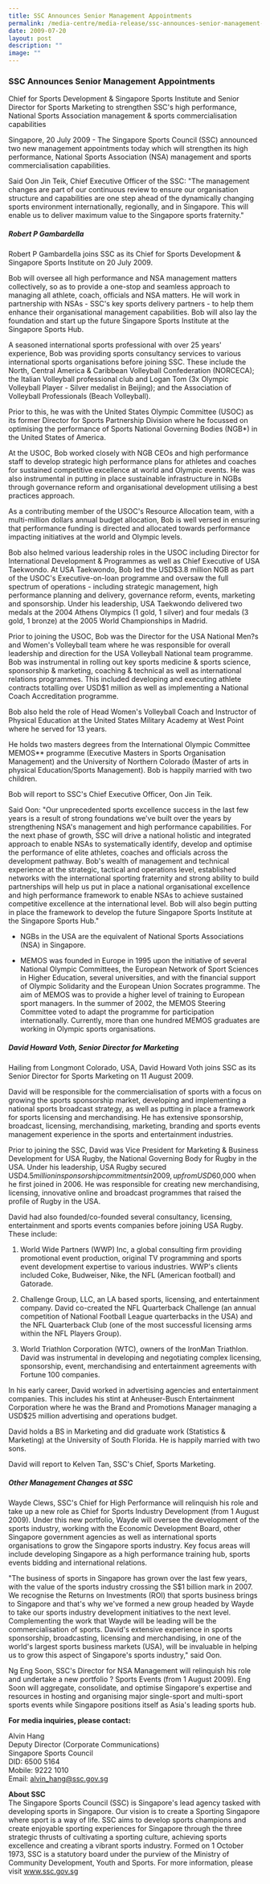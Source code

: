 ```yaml
---
title: SSC Announces Senior Management Appointments
permalink: /media-centre/media-release/ssc-announces-senior-management-appointments/
date: 2009-07-20
layout: post
description: ""
image: ""
---
```

### **SSC Announces Senior Management Appointments**

Chief for Sports Development & Singapore Sports Institute and Senior Director for Sports Marketing to strengthen SSC's high performance, National Sports Association management & sports commercialisation capabilities

Singapore, 20 July 2009 - The Singapore Sports Council (SSC) announced two new management appointments today which will strengthen its high performance, National Sports Association (NSA) management and sports commercialisation capabilities.

Said Oon Jin Teik, Chief Executive Officer of the SSC: "The management changes are part of our continuous review to ensure our organisation structure and capabilities are one step ahead of the dynamically changing sports environment internationally, regionally, and in Singapore. This will enable us to deliver maximum value to the Singapore sports fraternity."

##### **Robert P Gambardella**

Robert P Gambardella joins SSC as its Chief for Sports Development & Singapore Sports Institute on 20 July 2009.

Bob will oversee all high performance and NSA management matters collectively, so as to provide a one-stop and seamless approach to managing all athlete, coach, officials and NSA matters. He will work in partnership with NSAs - SSC's key sports delivery partners - to help them enhance their organisational management capabilities. Bob will also lay the foundation and start up the future Singapore Sports Institute at the Singapore Sports Hub.

A seasoned international sports professional with over 25 years' experience, Bob was providing sports consultancy services to various international sports organisations before joining SSC. These include the North, Central America & Caribbean Volleyball Confederation (NORCECA); the Italian Volleyball professional club and Logan Tom (3x Olympic Volleyball Player - Silver medalist in Beijing); and the Association of Volleyball Professionals (Beach Volleyball).

Prior to this, he was with the United States Olympic Committee (USOC) as its former Director for Sports Partnership Division where he focussed on optimising the performance of Sports National Governing Bodies (NGB*) in the United States of America.

At the USOC, Bob worked closely with NGB CEOs and high performance staff to develop strategic high performance plans for athletes and coaches for sustained competitive excellence at world and Olympic events. He was also instrumental in putting in place sustainable infrastructure in NGBs through governance reform and organisational development utilising a best practices approach.

As a contributing member of the USOC's Resource Allocation team, with a multi-million dollars annual budget allocation, Bob is well versed in ensuring that performance funding is directed and allocated towards performance impacting initiatives at the world and Olympic levels.

Bob also helmed various leadership roles in the USOC including Director for International Development & Programmes as well as Chief Executive of USA Taekwondo. At USA Taekwondo, Bob led the USD$3.8 million NGB as part of the USOC's Executive-on-loan programme and oversaw the full spectrum of operations - including strategic management, high performance planning and delivery, governance reform, events, marketing and sponsorship. Under his leadership, USA Taekwondo delivered two medals at the 2004 Athens Olympics (1 gold, 1 silver) and four medals (3 gold, 1 bronze) at the 2005 World Championships in Madrid.

Prior to joining the USOC, Bob was the Director for the USA National Men?s and Women's Volleyball team where he was responsible for overall leadership and direction for the USA Volleyball National team programme. Bob was instrumental in rolling out key sports medicine & sports science, sponsorship & marketing, coaching & technical as well as international relations programmes. This included developing and executing athlete contracts totalling over USD$1 million as well as implementing a National Coach Accreditation programme.

Bob also held the role of Head Women's Volleyball Coach and Instructor of Physical Education at the United States Military Academy at West Point where he served for 13 years.

He holds two masters degrees from the International Olympic Committee MEMOS** programme (Executive Masters in Sports Organisation Management) and the University of Northern Colorado (Master of arts in physical Education/Sports Management). Bob is happily married with two children.

Bob will report to SSC's Chief Executive Officer, Oon Jin Teik.

Said Oon: "Our unprecedented sports excellence success in the last few years is a result of strong foundations we've built over the years by strengthening NSA's management and high performance capabilities. For the next phase of growth, SSC will drive a national holistic and integrated approach to enable NSAs to systematically identify, develop and optimise the performance of elite athletes, coaches and officials across the development pathway. Bob's wealth of management and technical experience at the strategic, tactical and operations level, established networks with the international sporting fraternity and strong ability to build partnerships will help us put in place a national organisational excellence and high performance framework to enable NSAs to achieve sustained competitive excellence at the international level. Bob will also begin putting in place the framework to develop the future Singapore Sports Institute at the Singapore Sports Hub."

* NGBs in the USA are the equivalent of National Sports Associations (NSA) in Singapore.

* MEMOS was founded in Europe in 1995 upon the initiative of several National Olympic Committees, the European Network of Sport Sciences in Higher Education, several universities, and with the financial support of Olympic Solidarity and the European Union Socrates programme. The aim of MEMOS was to provide a higher level of training to European sport managers. In the summer of 2002, the MEMOS Steering Committee voted to adapt the programme for participation internationally. Currently, more than one hundred MEMOS graduates are working in Olympic sports organisations.

##### **David Howard Voth, Senior Director for Marketing**

Hailing from Longmont Colorado, USA, David Howard Voth joins SSC as its Senior Director for Sports Marketing on 11 August 2009.

David will be responsible for the commercialisation of sports with a focus on growing the sports sponsorship market, developing and implementing a national sports broadcast strategy, as well as putting in place a framework for sports licensing and merchandising.
He has extensive sponsorship, broadcast, licensing, merchandising, marketing, branding and sports events management experience in the sports and entertainment industries.

Prior to joining the SSC, David was Vice President for Marketing & Business Development for USA Rugby, the National Governing Body for Rugby in the USA. Under his leadership, USA Rugby secured USD$4.5 million in sponsorship commitments in 2009, up from USD$60,000 when he first joined in 2006. He was responsible for creating new merchandising, licensing, innovative online and broadcast programmes that raised the profile of Rugby in the USA.

David had also founded/co-founded several consultancy, licensing, entertainment and sports events companies before joining USA Rugby. These include:

1) World Wide Partners (WWP) Inc, a global consulting firm providing promotional event production, original TV programming and sports event development expertise to various industries. WWP's clients included Coke, Budweiser, Nike, the NFL (American football) and Gatorade.

2) Challenge Group, LLC, an LA based sports, licensing, and entertainment company. David co-created the NFL Quarterback Challenge (an annual competition of National Football League quarterbacks in the USA) and the NFL Quarterback Club (one of the most successful licensing arms within the NFL Players Group).

3) World Triathlon Corporation (WTC), owners of the IronMan Triathlon. David was instrumental in developing and negotiating complex licensing, sponsorship, event, merchandising and entertainment agreements with Fortune 100 companies.

In his early career, David worked in advertising agencies and entertainment companies. This includes his stint at Anheuser-Busch Entertainment Corporation where he was the Brand and Promotions Manager managing a USD$25 million advertising and operations budget.

David holds a BS in Marketing and did graduate work (Statistics & Marketing) at the University of South Florida. He is happily married with two sons.

David will report to Kelven Tan, SSC's Chief, Sports Marketing.

##### **Other Management Changes at SSC**

Wayde Clews, SSC's Chief for High Performance will relinquish his role and take up a new role as Chief for Sports Industry Development (from 1 August 2009). Under this new portfolio, Wayde will oversee the development of the sports industry, working with the Economic Development Board, other Singapore government agencies as well as international sports organisations to grow the Singapore sports industry. Key focus areas will include developing Singapore as a high performance training hub, sports events bidding and international relations.

"The business of sports in Singapore has grown over the last few years, with the value of the sports industry crossing the S$1 billion mark in 2007. We recognise the Returns on Investments (ROI) that sports business brings to Singapore and that's why we've formed a new group headed by Wayde to take our sports industry development initiatives to the next level. Complementing the work that Wayde will be leading will be the commercialisation of sports. David's extensive experience in sports sponsorship, broadcasting, licensing and merchandising, in one of the world's largest sports business markets (USA), will be invaluable in helping us to grow this aspect of Singapore's sports industry," said Oon.

Ng Eng Soon, SSC's Director for NSA Management will relinquish his role and undertake a new portfolio ? Sports Events (from 1 August 2009). Eng Soon will aggregate, consolidate, and optimise Singapore's expertise and resources in hosting and organising major single-sport and multi-sport sports events while Singapore positions itself as Asia's leading sports hub.


**For media inquiries, please contact:**

Alvin Hang
<br>
Deputy Director (Corporate Communications)
<br>
Singapore Sports Council
<br>
DID: 6500 5164
<br>
Mobile: 9222 1010
<br>
Email: [alvin_hang@ssc.gov.sg](mailto:alvin_hang@ssc.gov.sg)

**About SSC**
<br>
The Singapore Sports Council (SSC) is Singapore's lead agency tasked with developing sports in Singapore. Our vision is to create a Sporting Singapore where sport is a way of life. SSC aims to develop sports champions and create enjoyable sporting experiences for Singapore through the three strategic thrusts of cultivating a sporting culture, achieving sports excellence and creating a vibrant sports industry. Formed on 1 October 1973, SSC is a statutory board under the purview of the Ministry of Community Development, Youth and Sports. For more information, please visit www.ssc.gov.sg